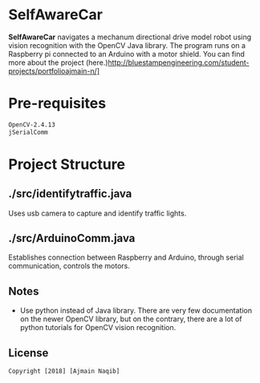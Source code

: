 # SelfAwareCar

**SelfAwareCar** navigates a mechanum directional drive model robot using vision recognition with the OpenCV Java library. The program runs on a Raspberry pi connected to an Arduino with a motor shield. You can find more about the project (here.)http://bluestampengineering.com/student-projects/portfolioajmain-n/]

# Pre-requisites
```sh
OpenCV-2.4.13
jSerialComm
```

# Project Structure
## ./src/identifytraffic.java
Uses usb camera to capture and identify traffic lights.


## ./src/ArduinoComm.java
Establishes connection between Raspberry and Arduino, through serial communication, controls the motors. 


## Notes
- Use python instead of Java library. There are very few documentation on the newer OpenCV library, but on the contrary, there are a lot of python tutorials for OpenCV vision recognition. 

## License

    Copyright [2018] [Ajmain Naqib]

